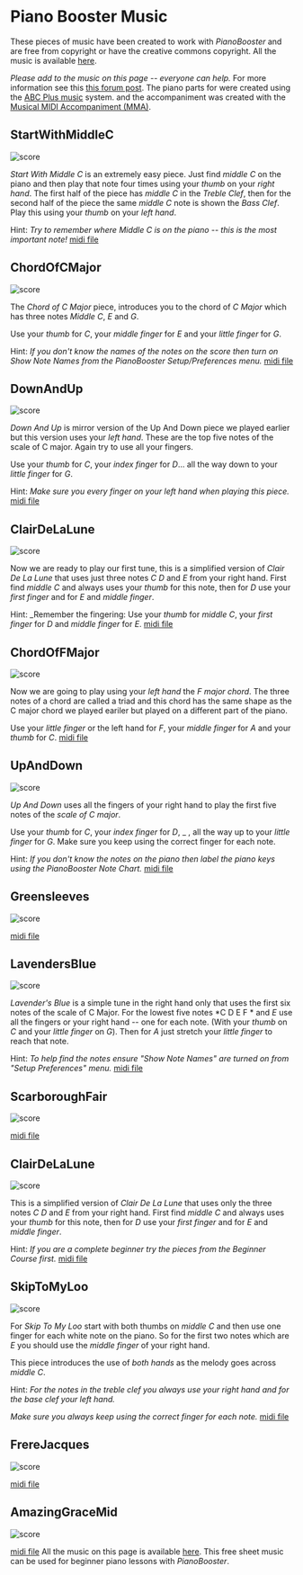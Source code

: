 # Piano Booster Music

These pieces of music have been created to work with *PianoBooster* and
are free from copyright or have the creative commons copyright.
All the music is available [here](PianoBoosterMusic.zip).

*Please add to the music on this page  -- everyone can help.* For more information see this
[this forum post](http://n2.nabble.com/Creating-music-for-PianoBooster-using-MMA-Everyone-can-help-td4167350.html#a4167350).
The piano parts for were created using the [ABC Plus music](http://abcplus.sourceforge.net/) system.
and the accompaniment was created with the [Musical MIDI Accompaniment (MMA)]("http://www.mellowood.ca/mma/).
## StartWithMiddleC
![score](BeginnerCourse/StartWithMiddleC001.svg)

*Start With Middle C* is an extremely easy piece. Just find *middle C* on the piano
and then play that note four times using your *thumb* on your *right hand*.
The first half of the piece has *middle C* in the *Treble Clef*,
then for the second half of the piece the same *middle C* note is shown the *Bass Clef*.
Play this using your *thumb* on your *left hand*.

Hint: _Try to remember where *Middle C* is on the piano -- this is the most *important note*!_
[midi file](BeginnerCourse/StartWithMiddleC.mid)
## ChordOfCMajor
![score](BeginnerCourse/ChordOfCMajor001.svg)

The *Chord of C Major* piece, introduces you to the chord of *C Major*
which has three notes *Middle C*, *E* and *G*.

Use your *thumb* for *C*, your *middle finger* for *E*
and your *little finger* for *G*.

Hint: _If you don't know the names of the notes on the score then turn on *Show Note Names*
from the PianoBooster *Setup/Preferences* menu._
[midi file](BeginnerCourse/ChordOfCMajor.mid)
## DownAndUp
![score](BeginnerCourse/DownAndUp001.svg)

*Down And Up* is mirror version of the Up And Down piece we played earlier but this version uses your *left hand*.
These are the top five notes of the scale of C major. Again try to use all your fingers.

Use your *thumb* for *C*, your *index finger* for *D*…
all the way down to your *little finger* for *G*.


Hint: _Make sure you *every finger* on your *left hand* when playing this
piece._
[midi file](BeginnerCourse/DownAndUp.mid)
## ClairDeLaLune
![score](BeginnerCourse/ClairDeLaLune001.svg)

Now we are ready to play our first tune, this is a simplified version of *Clair De La Lune*
that uses just three notes *C D* and *E* from your right hand.
First find *middle C* and always uses your *thumb* for this note,
then for *D* use your *first finger* and for *E* and *middle finger*.


Hint: _Remember the fingering: Use your *thumb* for *middle C*, your *first finger* for *D*
and *middle finger* for *E*.
[midi file](BeginnerCourse/ClairDeLaLune.mid)
## ChordOfFMajor
![score](BeginnerCourse/ChordOfFMajor001.svg)

Now we are going to play using your *left hand* the *F major chord*.
The three notes of a chord are called a triad and this chord has the same shape as the C major chord
we played eariler but played on a different part of the piano.

Use your *little finger* or the left hand for *F*, your *middle finger* for *A*
and your *thumb* for *C*.
[midi file](BeginnerCourse/ChordOfFMajor.mid)
## UpAndDown
![score](BeginnerCourse/UpAndDown001.svg)

*Up And Down* uses all the fingers of your right hand
to play the first five notes of the *scale of C major*.

Use your *thumb* for *C*, your *index finger* for *D*, _ ,
all the way up to your *little finger* for *G*. Make sure you keep using the correct finger for each note.


Hint: _If you don't know the notes on the piano then
*label the piano keys* using the PianoBooster *Note Chart*._
[midi file](BeginnerCourse/UpAndDown.mid)
## Greensleeves
![score](BoosterMusic/Greensleeves001.svg)

[midi file](BoosterMusic/Greensleeves.mid)
## LavendersBlue
![score](BoosterMusic/LavendersBlue001.svg)

*Lavender's Blue* is a simple tune in the right hand only that uses
the first six notes of the scale of C Major.
For the lowest five notes  *C D E F * and *E* use
 all the fingers or your right hand -- one for each note.
 (With your *thumb* on *C* and your *little finger* on *G*).
 Then for *A* just stretch your *little finger* to reach that note.


Hint: _To help find the notes ensure "Show Note Names" are turned on from "Setup
Preferences" menu._
[midi file](BoosterMusic/LavendersBlue.mid)
## ScarboroughFair
![score](BoosterMusic/ScarboroughFair001.svg)

[midi file](BoosterMusic/ScarboroughFair.mid)
## ClairDeLaLune
![score](BoosterMusic/ClairDeLaLune001.svg)

This is a simplified version of *Clair De La Lune*
that uses only the three notes *C D* and *E* from your right hand.
First find *middle C* and always uses your *thumb* for this note,
then for *D* use your *first finger* and for *E* and *middle finger*.

Hint: _If you are a complete beginner try the pieces from the *Beginner Course* first._
[midi file](BoosterMusic/ClairDeLaLune.mid)
## SkipToMyLoo
![score](BoosterMusic/SkipToMyLoo001.svg)

For *Skip To My Loo* start with both thumbs on *middle C* and then use one finger for each white note on the piano.
So for the first two notes which are *E* you should use the *middle finger* of your right hand.

This piece introduces the use of *both hands* as the melody goes across *middle C*.

Hint: _For the notes in the *treble clef* you always use your *right hand*
and for the *base clef* your *left hand*._

_Make sure you always keep using the correct finger for each note._
[midi file](BoosterMusic/SkipToMyLoo.mid)
## FrereJacques
![score](BoosterMusic/FrereJacques001.svg)

[midi file](BoosterMusic/FrereJacques.mid)
## AmazingGraceMid
![score](BoosterMusic/AmazingGraceMid001.svg)

[midi file](BoosterMusic/AmazingGraceMid.mid)
All the music on this page is available [here](PianoBoosterMusic.zip).
This free sheet music can be used for beginner piano lessons with *PianoBooster*.
